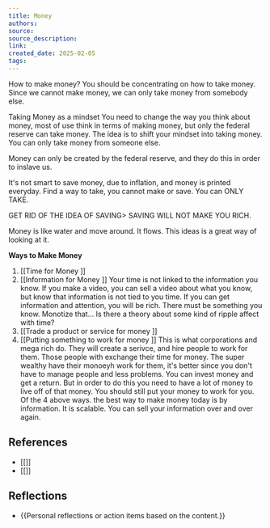 ```yaml
---
title: Money
authors: 
source: 
source_description: 
link: 
created_date: 2025-02-05
tags:
---
```

How to make money? You should be concentrating on how to take money. Since we cannot make money, we can only take money from somebody else. 

Taking Money as a mindset
You need to change the way you think about money, most of use think in terms of making money, but only the federal reserve can take money. The idea is to shift your mindset into taking money. You can only take money from someone else. 

Money can only be created by the federal reserve, and they do this in order to inslave us.

It's not smart to save money, due to inflation, and money is printed everyday. Find a way to take, you cannot make or save. You can ONLY TAKE. 

GET RID OF THE IDEA OF SAVING> SAVING WILL NOT MAKE YOU RICH. 

Money is like water and move around. It flows. This ideas is a great way of looking at it. 

**Ways to Make Money**
1. [[Time for Money  <PN>]]
2. [[Information for Money <PN>]]
	Your time is not linked to the information you know. If you make a video, you can sell a video about what you know, but know that information is not tied to you time. 
	If you can get information and attention, you will be rich. There must be something you know. Monotize that...
	Is there a theory about some kind of ripple affect with time?
3. [[Trade a product or service for money <PN>]]
4. [[Putting something to work for money <PN>]]
		This is what corporations and mega rich do. They will create a serivce, and hire people to work for them. Those people with exchange their time for money. 
		The super wealthy have their monoeyh work for them, it's better since you don't have to manage people and less problems. You can invest money and get a return. But in order to do this you need to have a lot of money to live off of that money.  You should still put your money to work for you.
Of the 4 above ways. the best way to make money today is by information. It is scalable. You can sell your information over and over again. 
## References 
- [[]] 
- [[]] 

## Reflections 
- {{Personal reflections or action items based on the content.}}